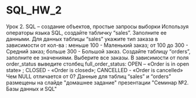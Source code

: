 # SQL_HW_2
Урок 2. SQL – создание объектов, простые запросы выборки
Используя операторы языка SQL, создайте табличку “sales”. Заполните ее данными.
Для данных таблицы “sales” укажите тип заказа в зависимости от кол-ва : меньше 100 - Маленький заказ; от 100 до 300 - Средний заказ; больше 300 - Большой заказ.
Создайте таблицу “orders”, заполните ее значениями. Выберите все заказы. В зависимости от поля order_status выведите столбец full_order_status: OPEN – «Order is in open state» ; CLOSED - «Order is closed»; CANCELLED - «Order is cancelled»
Чем NULL отличается от 0?
Данные для таблиц “sales” и “orders” размещены на слайде "домашнее задание" презентации "Семинар №2. Базы данных и SQL"
